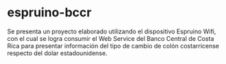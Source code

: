 # espruino-bccr
Se presenta un proyecto elaborado utilizando el dispositivo Espruino Wifi, con el cual se logra consumir el Web Service del Banco Central de Costa Rica para presentar información del tipo de cambio de colón costarricense respecto del dolar estadounidense.

